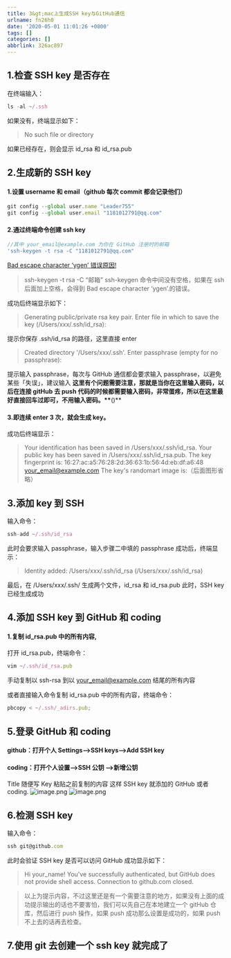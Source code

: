 ```yaml
---
title: 3&gt;mac上生成SSH key与GitHub通信
urlname: fn26h0
date: '2020-05-01 11:01:26 +0800'
tags: []
categories: []
abbrlink: 326ac897
---
```


## 1.检查 SSH key 是否存在

在终端输入：

```javascript
ls -al ~/.ssh
```

如果没有，终端显示如下：

> No such file or directory

如果已经存在，则会显示 id_rsa 和 id_rsa.pub

## 2.生成新的 SSH key

#### 1.设置 username 和 email（github 每次 commit 都会记录他们）

```javascript
git config --global user.name "Leader755"
git config --global user.email "1181012791@qq.com"
```

#### 2.通过终端命令创建 ssh key

```javascript
//其中 your_email@example.com 为你在 GitHub 注册时的邮箱
'ssh-keygen -t rsa -C "1181012791@qq.com"
```

[Bad escape character ‘ygen’ 错误原因!](https://www.cnblogs.com/jarod99/p/7251361.html)

> ssh-keygen -t rsa -C “邮箱”
> ssh-keygen 命令中间没有空格，如果在 ssh 后面加上空格，会得到 Bad escape character ‘ygen’.的错误。

成功后终端显示如下：

> Generating public/private rsa key pair.
> Enter file in which to save the key (/Users/xxx/.ssh/id_rsa):

提示你保存 .ssh/id_rsa 的路径，这里直接 enter

> Created directory '/Users/xxx/.ssh'.
> Enter passphrase (empty for no passphrase):

提示输入 passphrase，每次与 GitHub 通信都会要求输入 passphrase，以避免某些「失误」，建议输入
**这里有个问题需要注意，那就是当你在这里输入密码，以后在连接 gitHub 去 push 代码的时候都需要输入密码，非常蛋疼，所以在这里最好直接回车过即可，不用输入密码。\*\***()\*\*

#### 3.即连续 enter 3 次，就会生成 key。

成功后终端显示：

> Your identification has been saved in /Users/xxx/.ssh/id_rsa.
> Your public key has been saved in /Users/xxx/.ssh/id_rsa.pub.
> The key fingerprint is:
> 16:27:ac:a5:76:28:2d:36:63:1b:56:4d:eb:df:a6:48 your_email@example.com
> The key's randomart image is:（后面图形省略）

## 3.添加 key 到 SSH

输入命令：

```javascript
ssh-add ~/.ssh/id_rsa
```

此时会要求输入 passphrase，输入步骤二中填的 passphrase
成功后，终端显示：

> Identity added: /Users/xxx/.ssh/id_rsa (/Users/xxx/.ssh/id_rsa)

最后，在 /Users/xxx/.ssh/ 生成两个文件，id_rsa 和 id_rsa.pub
此时，SSH key 已经生成成功

## 4.添加 SSH key 到 GitHub 和 coding

#### 1.复制 id_rsa.pub 中的所有内容,

打开 id_rsa.pub，终端命令：

>

```javascript
vim ~/.ssh/id_rsa.pub
```

手动复制以 ssh-rsa 到以 your_email@example.com 结尾的所有内容

或者直接输入命令复制 id_rsa.pub 中的所有内容，终端命令：

```javascript
pbcopy < ~/.ssh/_adirs.pub;
```

## 5.登录 GitHub 和 coding

#### github：打开个人 Settings-->SSH keys-->Add SSH key

#### coding：打开个人设置-->SSH 公钥 -->新增公钥  

Title 随便写
Key 粘贴之前复制的内容
这样 SSH key 就添加的 GitHub 或者 coding.
![image.png](https://cdn.nlark.com/yuque/0/2020/png/241787/1588333300890-a4b759da-4e1d-4837-8cc3-c2c3b1fa1f01.png#align=left&display=inline&height=565&margin=%5Bobject%20Object%5D&name=image.png&originHeight=1130&originWidth=1902&size=254444&status=done&style=none&width=951)
![image.png](https://cdn.nlark.com/yuque/0/2020/png/241787/1588333326072-e78c1bf9-ed79-4811-bbc9-a203e423b57a.png#align=left&display=inline&height=560&margin=%5Bobject%20Object%5D&name=image.png&originHeight=1120&originWidth=1946&size=357795&status=done&style=none&width=973)

## 6.检测 SSH key

输入命令：

```javascript
ssh git@github.com
```

此时会验证 SSH key 是否可以访问 GitHub
成功显示如下：

> Hi your_name! You've successfully authenticated, but GitHub does not provide shell access.
> Connection to github.com closed.

> 以上为提示内容，不过这里还是有一个需要注意的地方，如果没有上面的成功提示输出的话也不要害怕，我们可以先自己在本地建立一个 gitHub 仓库，然后进行 push 操作，如果 push 成功那么设置是成功的，如果 push 不上去的话再去检查。

## 7.使用 git 去创建一个 ssh key 就完成了
